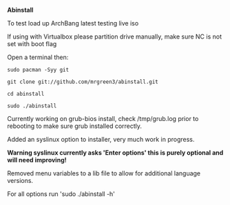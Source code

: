 **Abinstall**

To test load up ArchBang latest testing live iso

If using with Virtualbox please partition drive manually, make sure NC is not set with boot flag

Open a terminal then:

`sudo pacman -Syy git`

`git clone git://github.com/mrgreen3/abinstall.git`

`cd abinstall`

`sudo ./abinstall`

Currently working on grub-bios install, check /tmp/grub.log prior to 
rebooting to make sure grub installed correctly.

Added an syslinux option to installer, very much work in progress.

**Warning syslinux currently asks 'Enter options' this is purely optional and will need improving!**

Removed menu variables to a lib file to allow for additional language versions.

For all options run 'sudo ./abinstall -h' 

